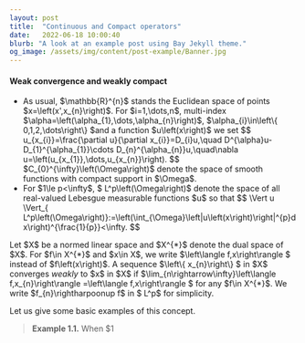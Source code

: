 ```yaml
---
layout: post
title:  "Continuous and Compact operators"
date:   2022-06-18 10:00:40
blurb: "A look at an example post using Bay Jekyll theme."
og_image: /assets/img/content/post-example/Banner.jpg
---
```



 

#### Weak convergence and weakly compact
<div>
 <ul>
<li>
As usual, $\mathbb{R}^{n}$ stands the Euclidean space of points $x=\left(x',x_{n}\right)$.
For $i=1,\dots,n$, multi-index $\alpha=\left(\alpha_{1},\dots,\alpha_{n}\right)$,
$\alpha_{i}\in\left\{ 0,1,2,\dots\right\} $and a function $u\left(x\right)$
we set 
$$
u_{x_{i}}=\frac{\partial u}{\partial x_{i}}=D_{i}u,\quad D^{\alpha}u-D_{1}^{\alpha_{1}}\cdots D_{n}^{\alpha_{n}}u,\quad\nabla u=\left(u_{x_{1}},\dots,u_{x_{n}}\right).
$$
 $C_{0}^{\infty}\left(\Omega\right)$ denote the space of smooth functions
with compact support in $\Omega$. 
 </li>
<li>
  For $1\le p<\infty$, $ L^p\left(\Omega\right)$ denote the space
of all real-valued Lebesgue measurable functions $u$ so that 
$$
\Vert u \Vert_{ L^p\left(\Omega\right)}:=\left(\int_{\Omega}\left|u\left(x\right)\right|^{p}dx\right)^{\frac{1}{p}}<\infty.
$$
 </li>
 </ul>
</div>

<div>
   Let $X$ be a normed linear space and $X^{*}$ denote the dual space
of $X$. For $f\in X^{*}$ and $x\in X$, we write $\left\langle f,x\right\rangle $
instead of $f\left(x\right)$. A sequence $\left\{ x_{n}\right\} $
   in $X$ converges <em>weakly </em> to $x$ in $X$ if $\lim_{n\rightarrow\infty}\left\langle f,x_{n}\right\rangle =\left\langle f,x\right\rangle $
for any $f\in X^{*}$. We write $f_{n}\rightharpoonup f$ in $ L^p$
for simplicity. 
</div>

Let us give some basic examples of this concept.
<blockquote> 
 <div> <strong> Example 1.1.</strong> 
When $1<p<\infty$, note that $\left[ L^p\left(\Omega\right)\right]^{\prime}= L^{p^{\prime}}\left(\Omega\right)$
where $\frac{1}{p}+\frac{1}{p^{\prime}}=1$. Then a sequence $\left\{ f_{n}\right\} $
in $ L^p\left(\Omega\right)$ converges weakly to $f$ if $\left\langle l,f_{n}\right\rangle \rightarrow\left\langle l,f\right\rangle $
for any $l\in\left( L^p\left(\Omega\right)\right)^{\prime}$. By
the Riesz representation theorem on $ L^p$ spaces, there exists
$g\in L^{p^{\prime}}\left(\Omega\right)$ such that 
\[
l\left(f\right)=\int_{\Omega}fgdx\quad\text{for all }f\in L^p\left(\Omega\right).
\]
So $f_{n}\rightharpoonup f$ weakly in $ L^p$ if and only if 
\[
\lim_{n\rightarrow\infty}\int_{\Omega}f_{n}gdx=\int_{\Omega}fgdx
\]
for any $g\in L^{p^{\prime}}\left(\Omega\right)$. 
 </div>
</blockquote>

